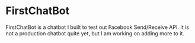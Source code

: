 # FirstChatBot

FirstChatBot is a chatbot I built to test out Facebook Send/Receive API. It is not a production chatbot quite yet, but I am working on adding more to it.
